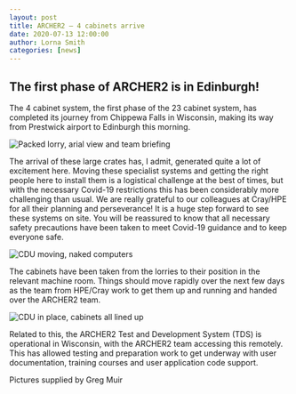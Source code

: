 ```yaml
---
layout: post
title: ARCHER2 – 4 cabinets arrive
date: 2020-07-13 12:00:00
author: Lorna Smith
categories: [news]
---
```


## The first phase of ARCHER2 is in Edinburgh!  

 

The 4 cabinet system, the first phase of the 23 cabinet system, has completed its journey from Chippewa Falls in Wisconsin, making its way from Prestwick airport to Edinburgh this morning.  

<img src="{{ site.baseurl }}/img/news/2020-07-13-pic1.png" alt="Packed lorry, arial view and team briefing" />

The arrival of these large crates has, I admit, generated quite a lot of excitement here. Moving these specialist systems and getting the right people here to install them is a logistical challenge at the best of times, but with the necessary Covid-19 restrictions this has been considerably more challenging than usual. We are really grateful to our colleagues at Cray/HPE for all their planning and perseverance! It is a huge step forward to see these systems on site. You will be reassured to know that all necessary safety precautions have been taken to meet Covid-19 guidance and to keep everyone safe. 

<img src="{{ site.baseurl }}/img/news/2020-07-13-pic2.png" alt="CDU moving, naked computers" />

The cabinets have been taken from the lorries to their position in the relevant machine room. Things should move rapidly over the next few days as the team from HPE/Cray work to get them up and running and handed over the ARCHER2 team.  

<img src="{{ site.baseurl }}/img/news/2020-07-13-pic3.png" alt="CDU in place, cabinets all lined up" />

Related to this, the ARCHER2 Test and Development System (TDS) is operational in Wisconsin, with the ARCHER2 team accessing this remotely. This has allowed testing and preparation work to get underway with user documentation, training courses and user application code support. 

Pictures supplied by Greg Muir

 


